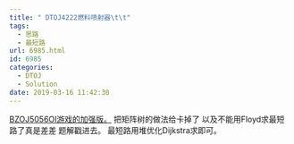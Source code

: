 ```yaml
---
title: " DTOJ4222燃料喷射器\t\t"
tags:
  - 思路
  - 最短路
url: 6985.html
id: 6985
categories:
  - DTOJ
  - Solution
date: 2019-03-16 11:42:30
---
```


[BZOJ5056OI游戏的加强版。](http://www.dtenomde.com/author=jiangyutong/article=6810/) 把矩阵树的做法给卡掉了 以及不能用Floyd求最短路了真是差差 题解戳进去。 最短路用堆优化Dijkstra求即可。